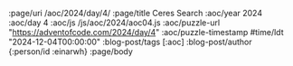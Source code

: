 :page/uri /aoc/2024/day/4/
:page/title Ceres Search
:aoc/year 2024
:aoc/day 4
:aoc/js /js/aoc/2024/aoc04.js
:aoc/puzzle-url "https://adventofcode.com/2024/day/4"
:aoc/puzzle-timestamp #time/ldt "2024-12-04T00:00:00"
:blog-post/tags [:aoc]
:blog-post/author {:person/id :einarwh}
:page/body

<!-- # Einar W. Høst -->
